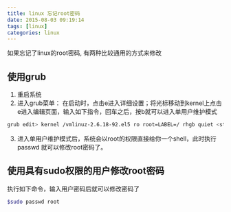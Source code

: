 ```yaml
---
title: linux 忘记root密码
date: 2015-08-03 09:19:14
tags: [linux]
categories: linux
---
```


如果忘记了linux的root密码, 有两种比较通用的方式来修改

## 使用grub
1. 重启系统
2. 进入grub菜单： 在启动时，点击e进入详细设置；将光标移动到kernel上点击e进入编辑页面，输入如下指令，回车之后，按b就可以进入单用户维护模式
```bash
grub edit> kernel /vmlinuz-2.6.18-92.el5 ro root=LABEL=/ rhgb quiet <strong>single</strong>
```
3. 进入单用户维护模式后，系统会以root的权限直接给你一个shell，此时执行 passwd 就可以修改root密码了。
<!-- more -->
## 使用具有sudo权限的用户修改root密码
执行如下命令，输入用户密码后就可以修改密码了
```bash
$sudo passwd root
```
